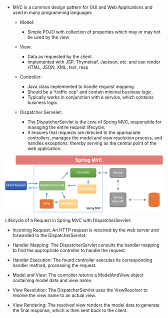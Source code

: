 - MVC is a common design pattern for GUI and Web Applications and used in many programming languages

    - Model: 
        - Simple POJO with collection of properties which may or may not be used by the view
    
    - View: 
        - Data as requested by the client. 
        - Implemented with JSP, Thymeleaf, Jackson, etc. and can render HTML, JSON, XML, text, resp
    
    - Controller: 
        - Java class implemented to handle request mapping. 
        - Should be a “traffic cop” and contain minimal business logic. 
        - Typically works in conjunction with a service, which contains business logic.

    - Dispatcher Servelet:
        - The DispatcherServlet is the core of Spring MVC, responsible for managing the entire request lifecycle. 
        - It ensures that requests are directed to the appropriate controllers, manages the model and view resolution process, and handles exceptions, thereby serving as the central point of the web application.


![alt text](image-4.png)


Lifecycle of a Request in Spring MVC with DispatcherServlet:

- Incoming Request: An HTTP request is received by the web server and forwarded to the DispatcherServlet.

- Handler Mapping: The DispatcherServlet consults the handler mapping to find the appropriate controller to handle the request.

- Handler Execution: The found controller executes its corresponding handler method, processing the request.

- Model and View: The controller returns a ModelAndView object containing model data and view name.

- View Resolution: The DispatcherServlet uses the ViewResolver to resolve the view name to an actual view.

- View Rendering: The resolved view renders the model data to generate the final response, which is then sent back to the client.